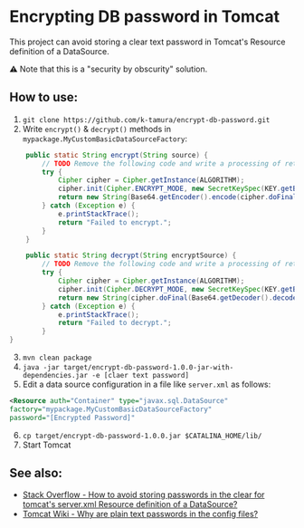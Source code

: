 # Encrypting DB password in Tomcat

This project can avoid storing a clear text password in Tomcat's Resource definition of a DataSource.

:warning: Note that this is a "security by obscurity" solution.

## How to use:

1. `git clone https://github.com/k-tamura/encrypt-db-password.git`
2. Write `encrypt()` & `decrypt()` methods in `mypackage.MyCustomBasicDataSourceFactory`:

```java
    public static String encrypt(String source) {
        // TODO Remove the following code and write a processing of returning an encrypted string
        try {
            Cipher cipher = Cipher.getInstance(ALGORITHM);
            cipher.init(Cipher.ENCRYPT_MODE, new SecretKeySpec(KEY.getBytes(), ALGORITHM));
            return new String(Base64.getEncoder().encode(cipher.doFinal(source.getBytes())));
        } catch (Exception e) {
            e.printStackTrace();
            return "Failed to encrypt.";
        }
    }

    public static String decrypt(String encryptSource) {
        // TODO Remove the following code and write a processing of returning an decrypted string
        try {
            Cipher cipher = Cipher.getInstance(ALGORITHM);
            cipher.init(Cipher.DECRYPT_MODE, new SecretKeySpec(KEY.getBytes(), ALGORITHM));
            return new String(cipher.doFinal(Base64.getDecoder().decode(encryptSource.getBytes())));
        } catch (Exception e) {
            e.printStackTrace();
            return "Failed to decrypt.";
        }
}
```
3. `mvn clean package`
4. `java -jar target/encrypt-db-password-1.0.0-jar-with-dependencies.jar -e [claer text password]`
5. Edit a data source configuration in a file like `server.xml` as follows:
```xml
<Resource auth="Container" type="javax.sql.DataSource"
factory="mypackage.MyCustomBasicDataSourceFactory" 
password="[Encrypted Password]"
```
6. `cp target/encrypt-db-password-1.0.0.jar $CATALINA_HOME/lib/`
7. Start Tomcat

## See also:

- [Stack Overflow - How to avoid storing passwords in the clear for tomcat's server.xml Resource definition of a DataSource?](https://stackoverflow.com/questions/129160/how-to-avoid-storing-passwords-in-the-clear-for-tomcats-server-xml-resource-def)
- [Tomcat Wiki - Why are plain text passwords in the config files?](https://wiki.apache.org/tomcat/FAQ/Password)
